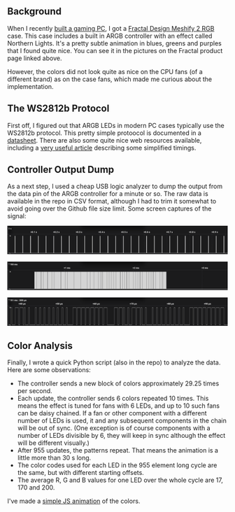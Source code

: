 ## Background

When I recently [built a gaming PC](https://se.pcpartpicker.com/b/k4QD4D), I got
a [Fractal Design Meshify 2 RGB](https://www.fractal-design.com/products/cases/meshify/meshify-2-rgb/black-tg-light-tint/)
case. This case includes a built in ARGB controller with an effect called
Northern Lights. It's a pretty subtle animation in blues, greens and purples
that I found quite nice. You can see it in the pictures on the Fractal
product page linked above.

However, the colors did not look quite as nice on the CPU fans
(of a different brand) as on the case fans, which made me curious about the
implementation.

## The WS2812b Protocol

First off, I figured out that ARGB LEDs in modern PC cases typically use the
WS2812b protocol. This pretty simple protoocol is documented in a
[datasheet](https://cdn-shop.adafruit.com/datasheets/WS2812B.pdf).
There are also some quite nice web resources available, including a
[very useful article](https://wp.josh.com/2014/05/13/ws2812-neopixels-are-not-so-finicky-once-you-get-to-know-them/)
describing some simplified timings.

## Controller Output Dump

As a next step, I used a cheap USB logic analyzer to dump the output from the
data pin of the ARGB controller for a minute or so. The raw data is available in
the repo in CSV format, although I had to trim it somewhat to avoid going over
the Github file size limit. Some screen captures of the signal:

![Signal appearance, high level](logic_dump_1.png)

![Signal appearance, mid level](logic_dump_2.png)

![Signal appearance, low level](logic_dump_3.png)

## Color Analysis

Finally, I wrote a quick Python script (also in the repo) to analyze the data.
Here are some observations:

* The controller sends a new block of colors approximately 29.25 times per second.
* Each update, the controller sends 6 colors repeated 10 times. This means the
  effect is tuned for fans with 6 LEDs, and up to 10 such fans can be daisy
  chained. If a fan or other component with a different number of LEDs is used,
  it and any subsequent components in the chain will be out of sync. (One
  exception is of course components with a number of LEDs divisible by 6, they
  will keep in sync although the effect will be different visually.)
* After 955 updates, the patterns repeat. That means the animation is
  a little more than 30 s long.
* The color codes used for each LED in the 955 element long cycle are the same,
  but with different starting offsets.
* The average R, G and B values for one LED over the whole cycle are 17, 170 and 200.

I've made a [simple JS animation](animation.html) of the colors.
